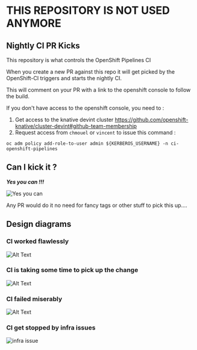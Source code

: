 # THIS REPOSITORY IS NOT USED ANYMORE

## Nightly CI PR Kicks

This repository is what controls the OpenShift Pipelines CI

When you create a new PR against this repo it will get picked by the OpenShift-CI triggers and starts the nightly CI.

This will comment on your PR with a link to the openshift console to follow the build.

If you don't have access to the openshift console, you need to : 

1. Get access to the knative devint cluster https://github.com/openshift-knative/cluster-devint#github-team-membership
2. Request access from `chmouel` or `vincent` to issue this command : 
```
oc adm policy add-role-to-user admin ${KERBEROS_USERNAME} -n ci-openshift-pipelines
```

## Can I kick it ?

***Yes you can !!!***

![Yes you can](https://gifimage.net/wp-content/uploads/2018/06/yes-you-can-gif-4.gif)

Any PR would do it no need for fancy tags or other stuff to pick this up....

## Design diagrams

### CI worked flawlessly 

![Alt Text](https://media.giphy.com/media/3o6gE3pYgQLnFlyQfK/giphy.gif)

### CI is taking some time to pick up the change 

![Alt Text](https://i.pinimg.com/originals/cb/b4/a6/cbb4a65a2f45c0e068f817820ee6e720.gif)

### CI failed miserably

![Alt Text](https://i.makeagif.com/media/2-22-2016/UCZp1c.gif)

### CI get stopped by infra issues

![infra issue](https://media0.giphy.com/media/k81IetGx7P6i8GJrOD/giphy.gif)
